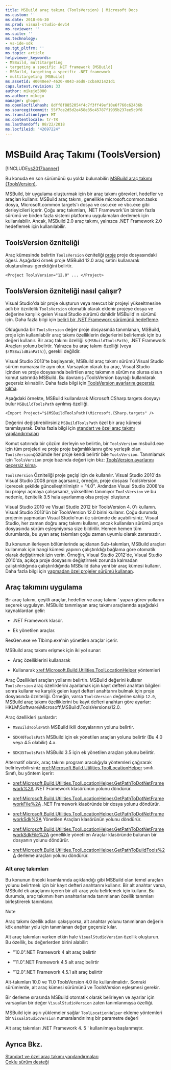 ```yaml
---
title: MSBuild araç takımı (ToolsVersion) | Microsoft Docs
ms.custom: ''
ms.date: 2018-06-30
ms.prod: visual-studio-dev14
ms.reviewer: ''
ms.suite: ''
ms.technology:
- vs-ide-sdk
ms.tgt_pltfrm: ''
ms.topic: article
helpviewer_keywords:
- MSBuild, multitargeting
- targeting a specific .NET framework [MSBuild]
- MSBuild, targeting a specific .NET framework
- multitargeting [MSBuild]
ms.assetid: 40040ee7-4620-4043-a6d8-ccba921421d1
caps.latest.revision: 33
author: mikejo5000
ms.author: mikejo
manager: ghogen
ms.openlocfilehash: 8dff8f8852054f4c7f3ff49ef10e6f760c62436b
ms.sourcegitcommit: 55f7ce2d5d2e458e35c45787f1935b237ee5c9f8
ms.translationtype: MT
ms.contentlocale: tr-TR
ms.lasthandoff: 08/22/2018
ms.locfileid: "42697224"
---
```

# <a name="msbuild-toolset-toolsversion"></a>MSBuild Araç Takımı (ToolsVersion)
[!INCLUDE[vs2017banner](../includes/vs2017banner.md)]

Bu konuda en son sürümünü şu yolda bulunabilir: [MSBuild araç takımı (ToolsVersion)](https://docs.microsoft.com/visualstudio/msbuild/msbuild-toolset-toolsversion).  
  
  
MSBuild, bir uygulama oluşturmak için bir araç takımı görevleri, hedefler ve araçları kullanır. MSBuild araç takımı, genellikle microsoft.common.tasks dosya, Microsoft.common.targets'ı dosya ve csc.exe ve vbc.exe gibi derleyicileri içerir. Çoğu araç takımları, .NET Framework'ün birden fazla sürümü ve birden fazla sistemi platformu uygulamaları derlemek için kullanılabilir. Ancak, MSBuild 2.0 araç takımı, yalnızca .NET Framework 2.0 hedeflemek için kullanılabilir.  
  
## <a name="toolsversion-attribute"></a>ToolsVersion özniteliği  
 Araç kümesinde belirtin `ToolsVersion` özniteliği [proje](../msbuild/project-element-msbuild.md) proje dosyasındaki öğesi. Aşağıdaki örnek proje MSBuild 12.0 araç setini kullanarak oluşturulması gerektiğini belirtir.  
  
```  
<Project ToolsVersion="12.0" ... </Project>  
```  
  
## <a name="how-the-toolsversion-attribute-works"></a>ToolsVersion özniteliği nasıl çalışır?  
 Visual Studio'da bir proje oluşturun veya mevcut bir projeyi yükseltmesine adlı bir öznitelik `ToolsVersion` otomatik olarak eklenir projeye dosya ve değerine karşılık gelen Visual Studio sürümü dahildir MSBuild'ın sürümü için. Daha fazla bilgi için [belirli bir .NET Framework sürümünü hedefleme](../ide/targeting-a-specific-dotnet-framework-version.md).  
  
 Olduğunda bir `ToolsVersion` değer proje dosyasında tanımlanan, MSBuild, proje için kullanılabilir araç takımı özelliklerin değerlerini belirlemek için bu değeri kullanır. Bir araç takımı özelliği `$(MSBuildToolsPath)`, .NET Framework Araçları yolunu belirtir. Yalnızca bu araç takımı özelliği (veya `$(MSBuildBinPath)`), gerekli değildir.  
  
 Visual Studio 2013'te başlayarak, MSBuild araç takımı sürümü Visual Studio sürüm numarası ile aynı olur. Varsayılan olarak bu araç, Visual Studio içinden ve proje dosyasında belirtilen araç takımının sürüm ne olursa olsun komut satırında MSBuild.  Bu davranış /ToolsVersion bayrağı kullanılarak geçersiz kılınabilir. Daha fazla bilgi için [ToolsVersion ayarlarını geçersiz kılma](../msbuild/overriding-toolsversion-settings.md).  
  
 Aşağıdaki örnekte, MSBuild kullanılarak Microsoft.CSharp.targets dosyayı bulur `MSBuildToolsPath` ayrılmış özelliği.  
  
```  
<Import Project="$(MSBuildToolsPath)\Microsoft.CSharp.targets" />  
```  
  
 Değerini değiştirebilirsiniz `MSBuildToolsPath` özel bir araç kümesi tanımlayarak. Daha fazla bilgi için [standart ve özel araç takımı yapılandırmaları](../msbuild/standard-and-custom-toolset-configurations.md)  
  
 Komut satırında bir çözüm derleyin ve belirtin, bir `ToolsVersion` msbuild.exe için tüm projeleri ve proje proje bağımlılıklarını göre yerleşik olan `ToolsVersion`çözümde her proje kendi belirtir bile `ToolsVersion`. Tanımlamak için `ToolsVersion` proje bazında değeri için bkz: [ToolsVersion ayarlarını geçersiz kılma](../msbuild/overriding-toolsversion-settings.md).  
  
 `ToolsVersion` Özniteliği proje geçişi için de kullanılır. Visual Studio 2010'da Visual Studio 2008 proje açarsanız, örneğin, proje dosyası ToolsVersion içerecek şekilde güncelleştirilmiştir = "4.0". Ardından Visual Studio 2008'de bu projeyi açmaya çalışırsanız, yükseltilen tanımıyor `ToolsVersion` ve bu nedenle, öznitelik 3.5 hala ayarlanmış olsa projeyi oluşturur.  
  
 Visual Studio 2010 ve Visual Studio 2012 bir ToolsVersion 4. 0'ı kullanın. Visual Studio 2013'ün bir ToolsVersion 12.0 birini kullanır. Çoğu durumda, projenin yapmadan Visual Studio'nun üç sürümde de açabilirsiniz. Visual Studio, her zaman doğru araç takımı kullanır, ancak kullanılan sürümü proje dosyasında sürüm eşleşmiyorsa size bildirilir. Hemen hemen tüm durumlarda, bu uyarı araç takımları çoğu zaman uyumlu olarak zararsızdır.  
  
 Bu konunun ilerleyen bölümlerinde açıklanan Sub-takımları, MSBuild araçları kullanmak için hangi kümesi yapının çalıştırıldığı bağlama göre otomatik olarak değiştirmek izin verin. Örneğin, Visual Studio 2012'de, Visual Studio 2010'da, açıkça proje dosyasını değiştirmek zorunda kalmadan çalıştırıldığında çalıştırıldığında MSBuild daha yeni bir araç kümesi kullanır. Daha fazla bilgi için [yapmadan özel projeler sürümü kullanan](../misc/making-custom-projects-version-aware.md).  
  
## <a name="toolset-implementation"></a>Araç takımını uygulama  
 Bir araç takımı, çeşitli araçlar, hedefler ve araç takımı ' yapan görev yollarını seçerek uygulayın. MSBuild tanımlayan araç takımı araçlarında aşağıdaki kaynaklardan gelir:  
  
-   .NET Framework klasör.  
  
-   Ek yönetilen araçlar.  
  
 ResGen.exe ve Tlbimp.exe'nin yönetilen araçlar içerir.  
  
 MSBuild araç takımı erişmek için iki yol sunar:  
  
-   Araç özelliklerini kullanarak  
  
-   Kullanarak <xref:Microsoft.Build.Utilities.ToolLocationHelper> yöntemleri  
  
 Araç Özellikleri araçları yollarını belirtin. MSBuild değerini kullanır `ToolsVersion` araç özelliklerini ayarlamak için kayıt defteri anahtarı bilgileri sonra kullanır ve karşılık gelen kayıt defteri anahtarını bulmak için proje dosyasında özniteliği. Örneğin, varsa `ToolsVersion` değerine sahip `12.0`, MSBuild araç takımı özelliklerini bu kayıt defteri anahtarı göre ayarlar: HKLM\Software\Microsoft\MSBuild\ToolsVersions\12.0.  
  
 Araç özellikleri şunlardır:  
  
-   `MSBuildToolsPath` MSBuild ikili dosyalarının yolunu belirtir.  
  
-   `SDK40ToolsPath` MSBuild için ek yönetilen araçları yolunu belirtir (Bu 4.0 veya 4.5 olabilir) 4.x.  
  
-   `SDK35ToolsPath` MSBuild 3.5 için ek yönetilen araçları yolunu belirtir.  
  
 Alternatif olarak, araç takımı program aracılığıyla yöntemleri çağırarak belirleyebilirsiniz <xref:Microsoft.Build.Utilities.ToolLocationHelper> sınıfı. Sınıfı, bu yöntem içerir:  
  
-   <xref:Microsoft.Build.Utilities.ToolLocationHelper.GetPathToDotNetFramework%2A> .NET Framework klasörünün yolunu döndürür.  
  
-   <xref:Microsoft.Build.Utilities.ToolLocationHelper.GetPathToDotNetFrameworkFile%2A> .NET Framework klasöründe bir dosya yolunu döndürür.  
  
-   <xref:Microsoft.Build.Utilities.ToolLocationHelper.GetPathToDotNetFrameworkSdk%2A> Yönetilen Araçları klasörünün yolunu döndürür.  
  
-   <xref:Microsoft.Build.Utilities.ToolLocationHelper.GetPathToDotNetFrameworkSdkFile%2A> genellikle yönetilen Araçlar klasöründe bulunan bir dosyanın yolunu döndürür.  
  
-   <xref:Microsoft.Build.Utilities.ToolLocationHelper.GetPathToBuildTools%2A> derleme araçları yolunu döndürür.  
  
### <a name="sub-toolsets"></a>Alt araç takımları  
 Bu konunun önceki kısımlarında açıklandığı gibi MSBuild olan temel araçları yolunu belirtmek için bir kayıt defteri anahtarını kullanır. Bir alt anahtar varsa, MSBuild ek araçlarını içeren bir alt-araç yolu belirlemek için kullanır. Bu durumda, araç takımını hem anahtarlarında tanımlanan özellik tanımları birleştirerek tanımlanır.  
  
> [!NOTE]
>  Araç takımı özellik adları çakışıyorsa, alt anahtar yolunu tanımlanan değerin kök anahtar yolu için tanımlanan değer geçersiz kılar.  
  
 Alt araç takımları varken etkin hale `VisualStudioVersion` özellik oluşturun. Bu özellik, bu değerlerden birini alabilir:  
  
-   "10.0".NET Framework 4 alt araç belirtir  
  
-   "11.0".NET Framework 4.5 alt araç belirtir  
  
-   "12.0".NET Framework 4.5.1 alt araç belirtir  
  
 Alt-takımları 10.0 ve 11.0 ToolsVersion 4.0 ile kullanılmalıdır. Sonraki sürümlerde, alt araç kümesi sürümünü ve ToolsVersion eşleşmesi gerekir.  
  
 Bir derleme sırasında MSBuild otomatik olarak belirleyen ve ayarlar için varsayılan bir değer `VisualStudioVersion` zaten tanımlanmışsa özelliği.  
  
 MSBuild için aşırı yüklemeler sağlar `ToolLocationHelper` ekleme yöntemleri bir `VisualStudioVersion` numaralandırılmış bir parametre değeri  
  
 Alt araç takımları .NET Framework 4. 5 ' kullanılmaya başlanmıştır.  
  
## <a name="see-also"></a>Ayrıca Bkz.  
 [Standart ve özel araç takımı yapılandırmaları](../msbuild/standard-and-custom-toolset-configurations.md)   
 [Çoklu sürüm desteği](../msbuild/msbuild-multitargeting-overview.md)



